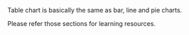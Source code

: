 Table chart is basically the same as bar, line and pie charts.

Please refer those sections for learning resources.